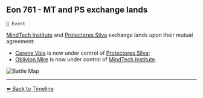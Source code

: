 ## Eon 761 - MT and PS exchange lands

`📅 Event`

[MindTech Institute](https://zeithalt.github.io/r/mindtech_institute.html) and [Protectores Silva](https://zeithalt.github.io/r/protectores_silva.html) exchange lands upon their mutual agreement:
- [Cerene Vale](https://zeithalt.github.io/r/cerene_vale.html) is now under control of [Protectores Silva](https://zeithalt.github.io/r/protectores_silva.html);
- [Oblivion Mire](https://zeithalt.github.io/r/oblivion_mire.html) is now under control of [MindTech Institute](https://zeithalt.github.io/r/mindtech_institute.html).

![Battle Map](https://zeithalt.github.io/t/m/eon0761.png)



----------
[⬅️ Back to Timeline](https://zeithalt.github.io/t/#eon0761)